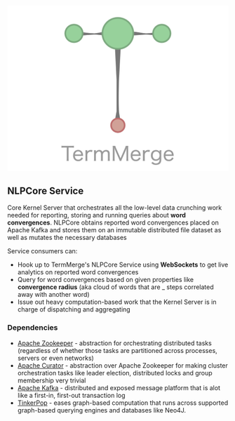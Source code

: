 ![](assets/termmerge.png)

## NLPCore Service
Core Kernel Server that orchestrates all the low-level data crunching work needed for reporting, 
storing and running queries about **word convergences**. NLPCore obtains reported word convergences 
placed on Apache Kafka and stores them on an immutable distributed file dataset as well as mutates the necessary 
databases

Service consumers can:
* Hook up to TermMerge's NLPCore Service using **WebSockets** to get live analytics on reported word convergences
* Query for word convergences based on given properties like **convergence radius** (aka cloud of words that are 
_ steps correlated away with another word)
* Issue out heavy computation-based work that the Kernel Server is in charge of dispatching and aggregating

### Dependencies
* [Apache Zookeeper](http://zookeeper.apache.org) - abstraction for orchestrating distributed tasks (regardless of whether those tasks are partitioned across processes, servers or even networks)
* [Apache Curator](http://curator.apache.org) - abstraction over Apache Zookeeper for making cluster orchestration tasks like leader election, distributed locks and group membership very trivial
* [Apache Kafka](https://kafka.apache.org) - distributed and exposed message platform that is alot like a first-in, first-out transaction log
* [TinkerPop](http://tinkerpop.apache.org) - eases graph-based computation that runs across supported graph-based querying engines and databases like Neo4J.
